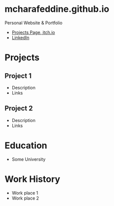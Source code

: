 # mcharafeddine.github.io
Personal Website & Portfolio
- [Projects Page, itch.io](goldleafinteractive.itch.io)
- [LinkedIn](www.linkedin.com/in/marwan-charafeddine-213065155)

# Projects
## Project 1
- Description
- Links

## Project 2
- Description
- Links

# Education
- Some University

# Work History
- Work place 1
- Work place 2
